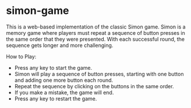 # simon-game
 This is a web-based implementation of the classic Simon game. Simon is a memory game where players must repeat a sequence of button presses in the same order that they were presented. With each successful round, the sequence gets longer and more challenging.

 How to Play:
* Press any key to start the game.
* Simon will play a sequence of button presses, starting with one button and adding one more button each round.
* Repeat the sequence by clicking on the buttons in the same order.
* If you make a mistake, the game will end.
* Press any key to restart the game.
